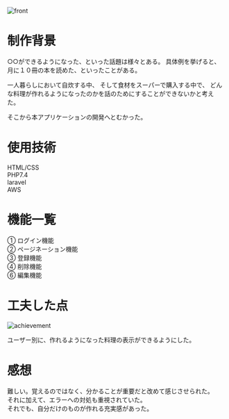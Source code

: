 ![front](https://github.com/JFN-N/WEBCAMP_PHP_Portfolio/assets/84073603/eaf14e0a-a20a-4dbb-afaa-58f65bd4998d)

# 制作背景

○○ができるようになった、といった話題は様々とある。
具体例を挙げると、月に１０冊の本を読めた、といったことがある。

一人暮らしにおいて自炊する中、
そして食材をスーパーで購入する中で、
どんな料理が作れるようになったのかを話のためにすることができないかと考えた。

そこから本アプリケーションの開発へとむかった。

# 使用技術
HTML/CSS<br>
PHP7.4<br>
laravel<br>
AWS

# 機能一覧

①	ログイン機能<br>
②	ページネーション機能<br>
③	登録機能<br>
④	削除機能<br>
⑥	編集機能

# 工夫した点
![achievement](https://github.com/JFN-N/WEBCAMP_PHP_Portfolio/assets/84073603/fbf83fa6-bc33-4f8d-9f7a-3d1d8552301d)

ユーザー別に、作れるようになった料理の表示ができるようにした。

# 感想
難しい。覚えるのではなく、分かることが重要だと改めて感じさせられた。<br>
それに加えて、エラーへの対処も重視されていた。<br>
それでも、自分だけのものが作れる充実感があった。
